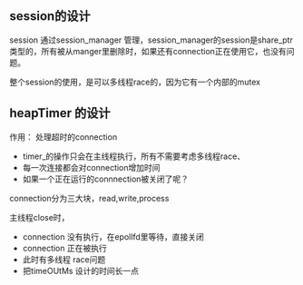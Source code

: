 ## session的设计
session 通过session_manager 管理，session_manager的session是share_ptr类型的，所有被从manger里删除时，如果还有connection正在使用它，也没有问题。

整个session的使用，是可以多线程race的，因为它有一个内部的mutex
## heapTimer 的设计

作用： 处理超时的connection

 - timer_的操作只会在主线程执行，所有不需要考虑多线程race、
 - 每一次连接都会对connection增加时间
 - 如果一个正在运行的connnection被关闭了呢？

connection分为三大块，read,write,process

主线程close时，

 - connection 没有执行，在epollfd里等待，直接关闭
 - connection 正在被执行
 -  此时有多线程 race问题
   - 把timeOUtMs 设计的时间长一点

